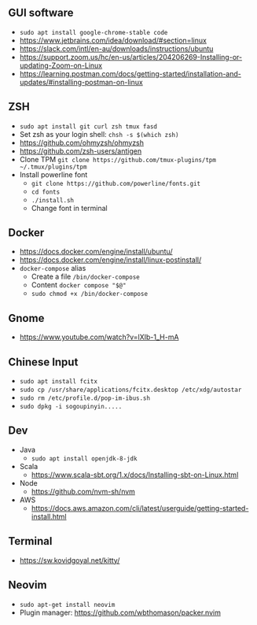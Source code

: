 ## GUI software
- `sudo apt install google-chrome-stable code`
- https://www.jetbrains.com/idea/download/#section=linux
- https://slack.com/intl/en-au/downloads/instructions/ubuntu
- https://support.zoom.us/hc/en-us/articles/204206269-Installing-or-updating-Zoom-on-Linux
- https://learning.postman.com/docs/getting-started/installation-and-updates/#installing-postman-on-linux

## ZSH
- `sudo apt install git curl zsh tmux fasd`
- Set zsh as your login shell: `chsh -s $(which zsh)`
- https://github.com/ohmyzsh/ohmyzsh
- https://github.com/zsh-users/antigen
- Clone TPM `git clone https://github.com/tmux-plugins/tpm ~/.tmux/plugins/tpm`
- Install powerline font
  - `git clone https://github.com/powerline/fonts.git`
  - `cd fonts`
  - `./install.sh`
  - Change font in terminal

## Docker
- https://docs.docker.com/engine/install/ubuntu/
- https://docs.docker.com/engine/install/linux-postinstall/
- `docker-compose` alias
  - Create a file `/bin/docker-compose`
  - Content `docker compose "$@"`
  - `sudo chmod +x /bin/docker-compose`


## Gnome
- https://www.youtube.com/watch?v=lXIb-1_H-mA

## Chinese Input
- `sudo apt install fcitx`
- `sudo cp /usr/share/applications/fcitx.desktop /etc/xdg/autostar`
- `sudo rm /etc/profile.d/pop-im-ibus.sh`
- `sudo dpkg -i sogoupinyin.....`

## Dev
- Java
  - `sudo apt install openjdk-8-jdk`
- Scala
  - https://www.scala-sbt.org/1.x/docs/Installing-sbt-on-Linux.html
- Node
  - https://github.com/nvm-sh/nvm
- AWS
  - https://docs.aws.amazon.com/cli/latest/userguide/getting-started-install.html


## Terminal
- https://sw.kovidgoyal.net/kitty/

## Neovim
- `sudo apt-get install neovim`
- Plugin manager: https://github.com/wbthomason/packer.nvim
